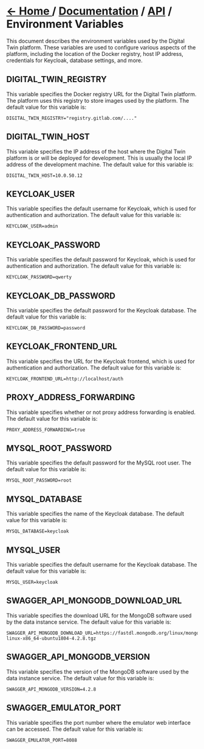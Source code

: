 # [← Home ](../README.md) / [Documentation](./README.md) / [API](./API.md) / Environment Variables

This document describes the environment variables used by the Digital Twin platform. These variables are used to configure various aspects of the platform, including the location of the Docker registry, host IP address, credentials for Keycloak, database settings, and more.

## DIGITAL_TWIN_REGISTRY

This variable specifies the Docker registry URL for the Digital Twin platform. The platform uses this registry to store images used by the platform. The default value for this variable is:

```
DIGITAL_TWIN_REGISTRY="registry.gitlab.com/...."
```

## DIGITAL_TWIN_HOST

This variable specifies the IP address of the host where the Digital Twin platform is or will be deployed for development. This is usually the local IP address of the development machine. The default value for this variable is:

```
DIGITAL_TWIN_HOST=10.0.50.12
```

## KEYCLOAK_USER

This variable specifies the default username for Keycloak, which is used for authentication and authorization. The default value for this variable is:

```
KEYCLOAK_USER=admin
```

## KEYCLOAK_PASSWORD

This variable specifies the default password for Keycloak, which is used for authentication and authorization. The default value for this variable is:

```
KEYCLOAK_PASSWORD=qwerty
```

## KEYCLOAK_DB_PASSWORD

This variable specifies the default password for the Keycloak database. The default value for this variable is:

```
KEYCLOAK_DB_PASSWORD=password
```

## KEYCLOAK_FRONTEND_URL

This variable specifies the URL for the Keycloak frontend, which is used for authentication and authorization. The default value for this variable is:

```
KEYCLOAK_FRONTEND_URL=http://localhost/auth
```

## PROXY_ADDRESS_FORWARDING

This variable specifies whether or not proxy address forwarding is enabled. The default value for this variable is:

```
PROXY_ADDRESS_FORWARDING=true
```

## MYSQL_ROOT_PASSWORD

This variable specifies the default password for the MySQL root user. The default value for this variable is:

```
MYSQL_ROOT_PASSWORD=root
```

## MYSQL_DATABASE

This variable specifies the name of the Keycloak database. The default value for this variable is:

```
MYSQL_DATABASE=keycloak
```

## MYSQL_USER

This variable specifies the default username for the Keycloak database. The default value for this variable is:

```
MYSQL_USER=keycloak
```

## SWAGGER_API_MONGODB_DOWNLOAD_URL

This variable specifies the download URL for the MongoDB software used by the data instance service. The default value for this variable is:

```
SWAGGER_API_MONGODB_DOWNLOAD_URL=https://fastdl.mongodb.org/linux/mongodb-linux-x86_64-ubuntu1804-4.2.8.tgz
```

## SWAGGER_API_MONGODB_VERSION

This variable specifies the version of the MongoDB software used by the data instance service. The default value for this variable is:

```
SWAGGER_API_MONGODB_VERSION=4.2.8
```

## SWAGGER_EMULATOR_PORT

This variable specifies the port number where the emulator web interface can be accessed. The default value for this variable is:

```
SWAGGER_EMULATOR_PORT=8088
```
